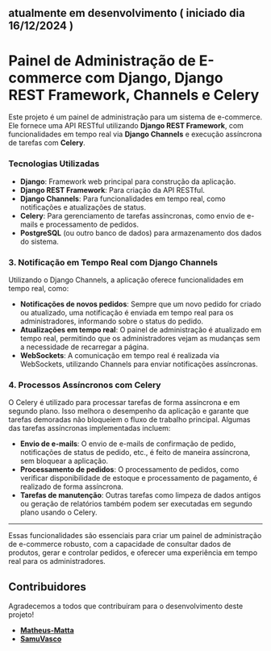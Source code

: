 ## atualmente em desenvolvimento ( iniciado dia 16/12/2024 )

# Painel de Administração de E-commerce com Django, Django REST Framework, Channels e Celery

Este projeto é um painel de administração para um sistema de e-commerce. Ele fornece uma API RESTful utilizando **Django REST Framework**, com funcionalidades em tempo real via **Django Channels** e execução assíncrona de tarefas com **Celery**.

### Tecnologias Utilizadas

- **Django**: Framework web principal para construção da aplicação.
- **Django REST Framework**: Para criação da API RESTful.
- **Django Channels**: Para funcionalidades em tempo real, como notificações e atualizações de status.
- **Celery**: Para gerenciamento de tarefas assíncronas, como envio de e-mails e processamento de pedidos.
- **PostgreSQL** (ou outro banco de dados) para armazenamento dos dados do sistema.

### 3. **Notificação em Tempo Real com Django Channels**

Utilizando o Django Channels, a aplicação oferece funcionalidades em tempo real, como:

- **Notificações de novos pedidos**: Sempre que um novo pedido for criado ou atualizado, uma notificação é enviada em tempo real para os administradores, informando sobre o status do pedido.
- **Atualizações em tempo real**: O painel de administração é atualizado em tempo real, permitindo que os administradores vejam as mudanças sem a necessidade de recarregar a página.
- **WebSockets**: A comunicação em tempo real é realizada via WebSockets, utilizando Channels para enviar notificações assíncronas.

### 4. **Processos Assíncronos com Celery**

O Celery é utilizado para processar tarefas de forma assíncrona e em segundo plano. Isso melhora o desempenho da aplicação e garante que tarefas demoradas não bloqueiem o fluxo de trabalho principal. Algumas das tarefas assíncronas implementadas incluem:

- **Envio de e-mails**: O envio de e-mails de confirmação de pedido, notificações de status de pedido, etc., é feito de maneira assíncrona, sem bloquear a aplicação.
- **Processamento de pedidos**: O processamento de pedidos, como verificar disponibilidade de estoque e processamento de pagamento, é realizado de forma assíncrona.
- **Tarefas de manutenção**: Outras tarefas como limpeza de dados antigos ou geração de relatórios também podem ser executadas em segundo plano usando o Celery.

---

Essas funcionalidades são essenciais para criar um painel de administração de e-commerce robusto, com a capacidade de consultar dados de produtos, gerar e controlar pedidos, e oferecer uma experiência em tempo real para os administradores.

## Contribuidores

Agradecemos a todos que contribuíram para o desenvolvimento deste projeto!

- **[Matheus-Matta](https://github.com/Matheus-Matta)**
- **[SamuVasco](https://github.com/SamuVasco)**
